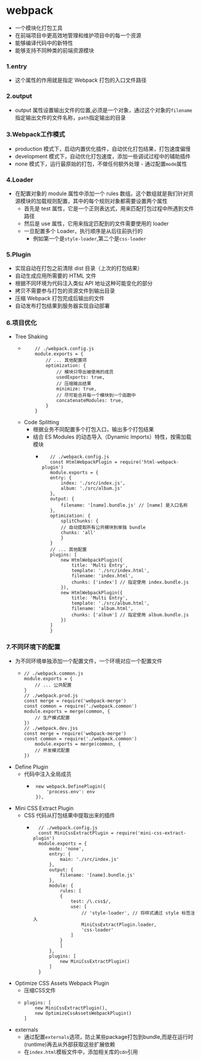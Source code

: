 # webpack
   - 一个模块化打包工具
   - 在前端项目中更高效地管理和维护项目中的每一个资源
   - 能够编译代码中的新特性
   - 能够支持不同种类的前端资源模块

### 1.entry
   - 这个属性的作用就是指定 Webpack 打包的入口文件路径

### 2.output
   - output 属性设置输出文件的位置,必须是一个对象，通过这个对象的`filename`指定输出文件的文件名称，`path`指定输出的目录

### 3.Webpack工作模式

   - production 模式下，启动内置优化插件，自动优化打包结果，打包速度偏慢
   - development 模式下，自动优化打包速度，添加一些调试过程中的辅助插件
   - none 模式下，运行最原始的打包，不做任何额外处理
    - 通过配置`mode`属性

### 4.Loader
   - 在配置对象的 module 属性中添加一个 rules 数组。这个数组就是我们针对资源模块的加载规则配置，其中的每个规则对象都需要设置两个属性
      - 首先是 test 属性，它是一个正则表达式，用来匹配打包过程中所遇到文件路径
      - 然后是 use 属性，它用来指定匹配到的文件需要使用的 loader
      - 一旦配置多个 Loader，执行顺序是从后往前执行的
         - 例如第一个是`style-loader`,第二个是`css-loader`

### 5.Plugin

   - 实现自动在打包之前清除 dist 目录（上次的打包结果）
   - 自动生成应用所需要的 HTML 文件
   - 根据不同环境为代码注入类似 API 地址这种可能变化的部分
   - 拷贝不需要参与打包的资源文件到输出目录
   - 压缩 Webpack 打包完成后输出的文件
   - 自动发布打包结果到服务器实现自动部署

### 6.项目优化

   - Tree Shaking
      - ```
            // ./webpack.config.js
            module.exports = {
                // ... 其他配置项
                optimization: {
                    // 模块只导出被使用的成员
                    usedExports: true,
                    // 压缩输出结果
                    minimize: true,
                    // 尽可能合并每一个模块到一个函数中
                    concatenateModules: true,
                }
            }
        ```
     - Code Splitting
        - 根据业务不同配置多个打包入口，输出多个打包结果
        - 结合 ES Modules 的动态导入（Dynamic Imports）特性，按需加载模块
           - ```
                // ./webpack.config.js
                const HtmlWebpackPlugin = require('html-webpack-plugin')
                module.exports = {
                entry: {
                    index: './src/index.js',
                    album: './src/album.js'
                },
                output: {
                    filename: '[name].bundle.js' // [name] 是入口名称
                },
                optimization: {
                    splitChunks: {
                    // 自动提取所有公共模块到单独 bundle
                    chunks: 'all'
                    }
                }
                // ... 其他配置
                plugins: [
                    new HtmlWebpackPlugin({
                        title: 'Multi Entry',
                        template: './src/index.html',
                        filename: 'index.html',
                        chunks: ['index'] // 指定使用 index.bundle.js
                    }),
                    new HtmlWebpackPlugin({
                        title: 'Multi Entry',
                        template: './src/album.html',
                        filename: 'album.html',
                        chunks: ['album'] // 指定使用 album.bundle.js
                    })
                ]
                }
             ```

### 7.不同环境下的配置
   - 为不同环境单独添加一个配置文件，一个环境对应一个配置文件
      - ```
        // ./webpack.common.js
        module.exports = {
            // ... 公共配置
        }
        // ./webpack.prod.js
        const merge = require('webpack-merge')
        const common = require('./webpack.common')
        module.exports = merge(common, {
            // 生产模式配置
        })
        // ./webpack.dev.jss
        const merge = require('webpack-merge')
        const common = require('./webpack.common')
            module.exports = merge(common, {
            // 开发模式配置
        })

        ```
   - Define Plugin
      - 代码中注入全局成员
         - ```
            new webpack.DefinePlugin({
                'process.env': env
            }),
           ```
  - Mini CSS Extract Plugin
     - CSS 代码从打包结果中提取出来的插件
        - ```
            // ./webpack.config.js
            const MiniCssExtractPlugin = require('mini-css-extract-plugin')
            module.exports = {
                mode: 'none',
                entry: {
                    main: './src/index.js'
                },
                output: {
                    filename: '[name].bundle.js'
                },
                module: {
                    rules: [
                    {
                        test: /\.css$/,
                        use: [
                            // 'style-loader', // 将样式通过 style 标签注入
                            MiniCssExtractPlugin.loader,
                            'css-loader'
                        ]
                    }
                    ]
                },
                plugins: [
                    new MiniCssExtractPlugin()
                ]
            }
          ```
   - Optimize CSS Assets Webpack Plugin
      - 压缩CSS文件
      - ```
        plugins: [
            new MiniCssExtractPlugin(),
            new OptimizeCssAssetsWebpackPlugin()
        ]
        ```
   - externals
      - 通过配置`externals`选项，防止某些package打包到bundle,而是在运行时(runtime)再去从外部获取这些扩展依赖
      - 在`index.html`模板文件中，添加相关库的`cdn`引用